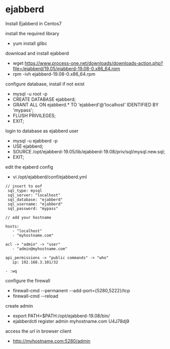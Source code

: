 # ejabberd
Install Ejabberd in Centos7

install the required library
 - yum install glibc

 download and install ejabberd
  - wget https://www.process-one.net/downloads/downloads-action.php?file=/ejabberd/19.05/ejabberd-19.08-0.x86_64.rpm
  - rpm -ivh ejabberd-19.08-0.x86_64.rpm
  
  configure database, install if not exist
   - mysql -u root -p
   - CREATE DATABASE ejabberd;
   - GRANT ALL ON ejabberd.* TO 'ejabberd'@'localhost' IDENTIFIED BY 'mypass';
   - FLUSH PRIVILEGES;
   - EXIT;
   
   login to database as ejabberd user
   - mysql -u ejabberd -p
   - USE ejabberd;
   - SOURCE /opt/ejabberd-19.05/lib/ejabberd-19.08/priv/sql/mysql.new.sql;
   - EXIT;
   
   edit the ejaberd config
   - vi /opt/ejabberd/conf/ejabberd.yml   
      
    // insert to eof
     sql_type: mysql   
     sql_server: "localhost"  
     sql_database: "ejabberd"  
     sql_username: "ejabberd"  
     sql_password: "mypass" 
     
    // add your hostname  
    
    hosts:  
       - "localhost"
       - "myhostname.com"  
    
    acl -> "admin" -> "user"  
       - "admin@myhostname.com"
     
    api_permissions -> "public commands" -> "who"
       ip: 192.168.3.101/32
    
    - :wq
    
configure the firewall  
 - firewall-cmd --permanent --add-port={5280,5222}/tcp
 - firewall-cmd --reload

create admin 
- export PATH=$PATH:/opt/ejabberd-19.08/bin/
- ejabberdctl register admin myhostname.com U4J78dj9 


access the url in browser client
 - http://myhostname.com:5280/admin
